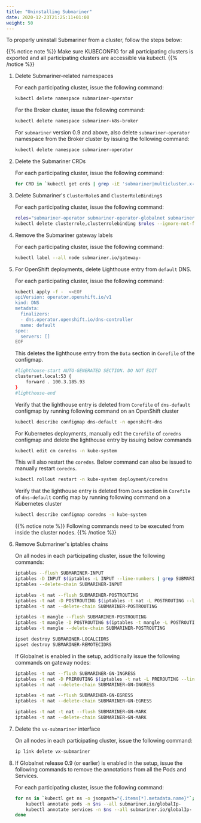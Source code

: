```yaml
---
title: "Uninstalling Submariner"
date: 2020-12-23T21:25:11+01:00
weight: 50
---
```


To properly uninstall Submariner from a cluster, follow the steps below:

{{% notice note %}}
Make sure KUBECONFIG for all participating clusters is exported and all participating clusters are accessible via kubectl.
{{% /notice %}}

1. Delete Submariner-related namespaces

   For each participating cluster, issue the following command:

   ```bash
   kubectl delete namespace submariner-operator
   ```

   For the Broker cluster, issue the following command:

   ```bash
   kubectl delete namespace submariner-k8s-broker
    ```

   For `submariner` version 0.9 and above, also delete `submariner-operator` namespace from the Broker cluster
   by issuing the following command:

   ```bash
   kubectl delete namespace submariner-operator
   ```

2. Delete the Submariner CRDs

   For each participating cluster, issue the following command:

   ```bash
   for CRD in `kubectl get crds | grep -iE 'submariner|multicluster.x-k8s.io'| awk '{print $1}'`; do kubectl delete crd $CRD; done
   ```

3. Delete Submariner's `ClusterRole`s and `ClusterRoleBinding`s

   For each participating cluster, issue the following command:

   ```bash
   roles="submariner-operator submariner-operator-globalnet submariner-lighthouse submariner-networkplugin-syncer"
   kubectl delete clusterrole,clusterrolebinding $roles --ignore-not-found
   ```

4. Remove the Submariner gateway labels

   For each participating cluster, issue the following command:

   ```bash
   kubectl label --all node submariner.io/gateway-
   ```

5. For OpenShift deployments, delete Lighthouse entry from `default` DNS.

   For each participating cluster, issue the following command:

   ```bash
   kubectl apply -f -  <<EOF
   apiVersion: operator.openshift.io/v1
   kind: DNS
   metadata:
     finalizers:
     - dns.operator.openshift.io/dns-controller
     name: default
   spec:
     servers: []
   EOF
   ```

   This deletes the lighthouse entry from the `Data` section in `Corefile` of the configmap.

   ```bash
   #lighthouse-start AUTO-GENERATED SECTION. DO NOT EDIT
   clusterset.local:53 {
       forward . 100.3.185.93
   }
   #lighthouse-end
   ```

   Verify that the lighthouse entry is deleted from `Corefile` of `dns-default` configmap by running
   following command on an OpenShift cluster

   ```bash
   kubectl describe configmap dns-default -n openshift-dns
   ```

   For Kubernetes deployments, manually edit the `Corefile` of `coredns` configmap and delete the
   lighthouse entry by issuing below commands

   ```bash
   kubectl edit cm coredns -n kube-system
   ```

   This will also restart the `coredns`. Below command can also be issued to manually restart `coredns`.

   ```bash
   kubectl rollout restart -n kube-system deployment/coredns
   ```

   Verify that the lighthouse entry is deleted from `Data` section in `Corefile` of `dns-default`
   config map by running following command on a Kubernetes cluster

   ```bash
   kubectl describe configmap coredns -n kube-system
   ```

   {{% notice note %}}
   Following commands need to be executed from inside the cluster nodes.
   {{% /notice %}}

6. Remove Submariner's iptables chains

   On all nodes in each participating cluster, issue the following commands:

   ```bash
   iptables --flush SUBMARINER-INPUT
   iptables -D INPUT $(iptables -L INPUT --line-numbers | grep SUBMARINER-INPUT | awk '{print $1}')
   iptables --delete-chain SUBMARINER-INPUT

   iptables -t nat --flush SUBMARINER-POSTROUTING
   iptables -t nat -D POSTROUTING $(iptables -t nat -L POSTROUTING --line-numbers | grep SUBMARINER-POSTROUTING | awk '{print $1}')
   iptables -t nat --delete-chain SUBMARINER-POSTROUTING

   iptables -t mangle --flush SUBMARINER-POSTROUTING
   iptables -t mangle -D POSTROUTING $(iptables -t mangle -L POSTROUTING --line-numbers | grep SUBMARINER-POSTROUTING | awk '{print $1}')
   iptables -t mangle --delete-chain SUBMARINER-POSTROUTING

   ipset destroy SUBMARINER-LOCALCIDRS
   ipset destroy SUBMARINER-REMOTECIDRS
   ```

   If Globalnet is enabled in the setup, additionally issue the following commands on gateway nodes:

   ```bash
   iptables -t nat --flush SUBMARINER-GN-INGRESS
   iptables -t nat -D PREROUTING $(iptables -t nat -L PREROUTING --line-numbers | grep SUBMARINER-GN-INGRESS | awk '{print $1}')
   iptables -t nat --delete-chain SUBMARINER-GN-INGRESS

   iptables -t nat --flush SUBMARINER-GN-EGRESS
   iptables -t nat --delete-chain SUBMARINER-GN-EGRESS

   iptables -t nat -t nat --flush SUBMARINER-GN-MARK
   iptables -t nat --delete-chain SUBMARINER-GN-MARK
   ```

7. Delete the `vx-submariner` interface

   On all nodes in each participating cluster, issue the following command:

   ```bash
   ip link delete vx-submariner
   ```

8. If Globalnet release 0.9 (or earlier) is enabled in the setup, issue the following commands to remove the
   annotations from all the Pods and Services.

   For each participating cluster, issue the following command:

   ```bash
   for ns in `kubectl get ns -o jsonpath="{.items[*].metadata.name}"`; do
       kubectl annotate pods -n $ns --all submariner.io/globalIp-
       kubectl annotate services -n $ns --all submariner.io/globalIp-
   done
   ```

